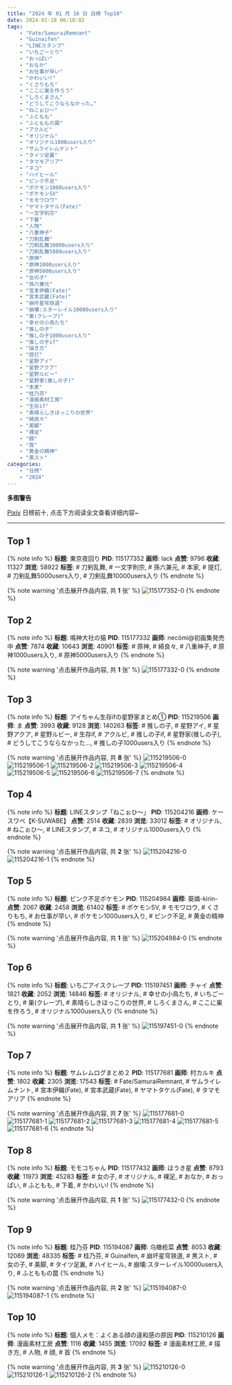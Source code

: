 ```yaml
---
title: "2024 年 01 月 16 日 日榜 Top10"
date: 2024-01-18 06:18:02
tags:
    - "Fate/SamuraiRemnant"
    - "Guinaifen"
    - "LINEスタンプ"
    - "いちごーとり"
    - "おっぱい"
    - "おなか"
    - "お仕事が早い"
    - "かわいい!"
    - "くさりもち"
    - "ここに巣を作ろう"
    - "しろくまさん"
    - "どうしてこうならなかった…"
    - "ねこぉひ〜"
    - "ふともも"
    - "ふとももの罠"
    - "アクルビ"
    - "オリジナル"
    - "オリジナル1000users入り"
    - "サムライレムナント"
    - "タイツ足裏"
    - "タマモアリア"
    - "ネコ"
    - "ハイヒール"
    - "ピンク不足"
    - "ポケモン1000users入り"
    - "ポケモンSV"
    - "モモワロウ"
    - "ヤマトタケル(Fate)"
    - "一文字則宗"
    - "下着"
    - "人物"
    - "八重神子"
    - "刀剣乱舞"
    - "刀剣乱舞10000users入り"
    - "刀剣乱舞5000users入り"
    - "原神"
    - "原神1000users入り"
    - "原神5000users入り"
    - "女の子"
    - "孫六兼元"
    - "宮本伊織(Fate)"
    - "宮本武蔵(Fate)"
    - "崩坏星穹铁道"
    - "崩壊:スターレイル10000users入り"
    - "巣(クレープ)"
    - "幸せの小鳥たち"
    - "推しの子"
    - "推しの子1000users入り"
    - "推しの子if"
    - "描き方"
    - "提灯"
    - "星野アイ"
    - "星野アクア"
    - "星野ルビー"
    - "星野家(推しの子)"
    - "本家"
    - "桂乃芬"
    - "漫画素材工房"
    - "生存if"
    - "素晴らしきほっこりの世界"
    - "綺良々"
    - "美脚"
    - "裸足"
    - "顔"
    - "首"
    - "黄金の精神"
    - "黒スト"
categories:
    - "日榜"
    - "2024"
---
```


<i class="fa fa-triangle-exclamation"></i>**多图警告**<i class="fa fa-triangle-exclamation"></i>

[Pixiv](https://www.pixiv.net/) 日榜前十, 点击下方阅读全文查看详细内容~

<!-- more -->

---

## Top 1

{% note info %}
**标题**: 東京夜回り
**PID**: 115177352 **画师**: lack
**点赞**: 9796 **收藏**: 11327 **浏览**: 58922
**标签**: # 刀剣乱舞, # 一文字則宗, # 孫六兼元, # 本家, # 提灯, # 刀剣乱舞5000users入り, # 刀剣乱舞10000users入り
{% endnote %}

{% note warning '点击展开作品内容, 共 **1** 张' %}
![115177352-0](https://i.pixiv.re/img-original/img/2024/01/15/00/00/41/115177352_p0.png)
{% endnote %}

## Top 2

{% note info %}
**标题**: 鳴神大社の猫
**PID**: 115177332 **画师**: necömi@初画集発売中
**点赞**: 7874 **收藏**: 10643 **浏览**: 40901
**标签**: # 原神, # 綺良々, # 八重神子, # 原神1000users入り, # 原神5000users入り
{% endnote %}

{% note warning '点击展开作品内容, 共 **1** 张' %}
![115177332-0](https://i.pixiv.re/img-original/img/2024/01/15/00/00/34/115177332_p0.png)
{% endnote %}

## Top 3

{% note info %}
**标题**: アイちゃん生存ifの星野家まとめ①
**PID**: 115219506 **画师**: ま
**点赞**: 3993 **收藏**: 9128 **浏览**: 140263
**标签**: # 推しの子, # 星野アイ, # 星野アクア, # 星野ルビー, # 生存if, # アクルビ, # 推しの子if, # 星野家(推しの子), # どうしてこうならなかった…, # 推しの子1000users入り
{% endnote %}

{% note warning '点击展开作品内容, 共 **8** 张' %}
![115219506-0](https://i.pixiv.re/img-original/img/2024/01/16/17/42/28/115219506_p0.jpg)
![115219506-1](https://i.pixiv.re/img-original/img/2024/01/16/17/42/28/115219506_p1.jpg)
![115219506-2](https://i.pixiv.re/img-original/img/2024/01/16/17/42/28/115219506_p2.jpg)
![115219506-3](https://i.pixiv.re/img-original/img/2024/01/16/17/42/28/115219506_p3.jpg)
![115219506-4](https://i.pixiv.re/img-original/img/2024/01/16/17/42/28/115219506_p4.jpg)
![115219506-5](https://i.pixiv.re/img-original/img/2024/01/16/17/42/28/115219506_p5.jpg)
![115219506-6](https://i.pixiv.re/img-original/img/2024/01/16/17/42/28/115219506_p6.jpg)
![115219506-7](https://i.pixiv.re/img-original/img/2024/01/16/17/42/28/115219506_p7.jpg)
{% endnote %}

## Top 4

{% note info %}
**标题**: LINEスタンプ「ねこぉひ～」
**PID**: 115204216 **画师**: ケースワベ【K-SUWABE】
**点赞**: 2514 **收藏**: 2839 **浏览**: 33012
**标签**: # オリジナル, # ねこぉひ〜, # LINEスタンプ, # ネコ, # オリジナル1000users入り
{% endnote %}

{% note warning '点击展开作品内容, 共 **2** 张' %}
![115204216-0](https://i.pixiv.re/img-original/img/2024/01/16/00/00/54/115204216_p0.jpg)
![115204216-1](https://i.pixiv.re/img-original/img/2024/01/16/00/00/54/115204216_p1.jpg)
{% endnote %}

## Top 5

{% note info %}
**标题**: ピンク不足ポケモン
**PID**: 115204984 **画师**: 葵燐-kirin-
**点赞**: 2067 **收藏**: 2458 **浏览**: 61402
**标签**: # ポケモンSV, # モモワロウ, # くさりもち, # お仕事が早い, # ポケモン1000users入り, # ピンク不足, # 黄金の精神
{% endnote %}

{% note warning '点击展开作品内容, 共 **1** 张' %}
![115204984-0](https://i.pixiv.re/img-original/img/2024/01/16/00/18/05/115204984_p0.png)
{% endnote %}

## Top 6

{% note info %}
**标题**: いちごアイスクレープ
**PID**: 115197451 **画师**: チャイ
**点赞**: 1821 **收藏**: 2052 **浏览**: 14846
**标签**: # オリジナル, # 幸せの小鳥たち, # いちごーとり, # 巣(クレープ), # 素晴らしきほっこりの世界, # しろくまさん, # ここに巣を作ろう, # オリジナル1000users入り
{% endnote %}

{% note warning '点击展开作品内容, 共 **1** 张' %}
![115197451-0](https://i.pixiv.re/img-original/img/2024/01/15/20/30/00/115197451_p0.png)
{% endnote %}

## Top 7

{% note info %}
**标题**: サムレムログまとめ２
**PID**: 115177681 **画师**: 村カルキ
**点赞**: 1802 **收藏**: 2305 **浏览**: 17543
**标签**: # Fate/SamuraiRemnant, # サムライレムナント, # 宮本伊織(Fate), # 宮本武蔵(Fate), # ヤマトタケル(Fate), # タマモアリア
{% endnote %}

{% note warning '点击展开作品内容, 共 **7** 张' %}
![115177681-0](https://i.pixiv.re/img-original/img/2024/01/15/00/04/07/115177681_p0.jpg)
![115177681-1](https://i.pixiv.re/img-original/img/2024/01/15/00/04/07/115177681_p1.jpg)
![115177681-2](https://i.pixiv.re/img-original/img/2024/01/15/00/04/07/115177681_p2.jpg)
![115177681-3](https://i.pixiv.re/img-original/img/2024/01/15/00/04/07/115177681_p3.jpg)
![115177681-4](https://i.pixiv.re/img-original/img/2024/01/15/00/04/07/115177681_p4.jpg)
![115177681-5](https://i.pixiv.re/img-original/img/2024/01/15/00/04/07/115177681_p5.jpg)
![115177681-6](https://i.pixiv.re/img-original/img/2024/01/15/00/04/07/115177681_p6.jpg)
{% endnote %}

## Top 8

{% note info %}
**标题**: モモコちゃん
**PID**: 115177432 **画师**: ほうき星
**点赞**: 8793 **收藏**: 11973 **浏览**: 45283
**标签**: # 女の子, # オリジナル, # 裸足, # おなか, # おっぱい, # ふともも, # 下着, # かわいい!
{% endnote %}

{% note warning '点击展开作品内容, 共 **1** 张' %}
![115177432-0](https://i.pixiv.re/img-original/img/2024/01/15/00/01/17/115177432_p0.jpg)
{% endnote %}

## Top 9

{% note info %}
**标题**: 桂乃芬
**PID**: 115194087 **画师**: 乌橄榄菜
**点赞**: 8053 **收藏**: 12089 **浏览**: 48335
**标签**: # 桂乃芬, # Guinaifen, # 崩坏星穹铁道, # 黒スト, # 女の子, # 美脚, # タイツ足裏, # ハイヒール, # 崩壊:スターレイル10000users入り, # ふとももの罠
{% endnote %}

{% note warning '点击展开作品内容, 共 **2** 张' %}
![115194087-0](https://i.pixiv.re/img-original/img/2024/01/15/18/13/10/115194087_p0.jpg)
![115194087-1](https://i.pixiv.re/img-original/img/2024/01/15/18/13/10/115194087_p1.jpg)
{% endnote %}

## Top 10

{% note info %}
**标题**: 個人メモ：よくある顔の違和感の原因
**PID**: 115210126 **画师**: 漫画素材工房
**点赞**: 1116 **收藏**: 1455 **浏览**: 17092
**标签**: # 漫画素材工房, # 描き方, # 人物, # 顔, # 首
{% endnote %}

{% note warning '点击展开作品内容, 共 **3** 张' %}
![115210126-0](https://i.pixiv.re/img-original/img/2024/01/16/06/00/06/115210126_p0.jpg)
![115210126-1](https://i.pixiv.re/img-original/img/2024/01/16/06/00/06/115210126_p1.jpg)
![115210126-2](https://i.pixiv.re/img-original/img/2024/01/16/06/00/06/115210126_p2.jpg)
{% endnote %}
